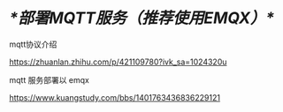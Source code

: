 # ***\*部署MQTT服务（推荐使用EMQX）\****

mqtt协议介绍

https://zhuanlan.zhihu.com/p/421109780?ivk_sa=1024320u

mqtt 服务部署以 emqx

https://www.kuangstudy.com/bbs/1401763436836229121